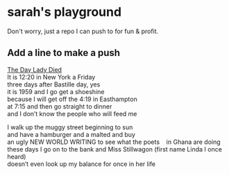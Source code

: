 # sarah's playground

Don't worry, just a repo I can push to for fun & profit.

## Add a line to make a push

[The Day Lady Died](https://www.poetryfoundation.org/poems/42657/the-day-lady-died)  
It is 12:20 in New York a Friday  
three days after Bastille day, yes  
it is 1959 and I go get a shoeshine  
because I will get off the 4:19 in Easthampton  
at 7:15 and then go straight to dinner  
and I don’t know the people who will feed me  


I walk up the muggy street beginning to sun  
and have a hamburger and a malted and buy  
an ugly NEW WORLD WRITING to see what the poets   
in Ghana are doing these days
  I go on to the bank
and Miss Stillwagon (first name Linda I once heard)     
doesn’t even look up my balance for once in her life     
